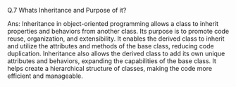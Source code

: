 Q.7  Whats Inheritance and Purpose of it?

Ans: Inheritance in object-oriented programming allows a class to inherit properties and behaviors from another class. Its purpose is to promote code reuse, organization, and extensibility. It enables the derived class to inherit and utilize the attributes and methods of the base class, reducing code duplication. Inheritance also allows the derived class to add its own unique attributes and behaviors, expanding the capabilities of the base class. It helps create a hierarchical structure of classes, making the code more efficient and manageable.
